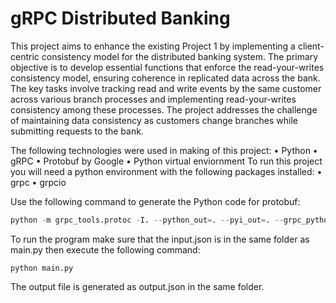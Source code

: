 # gRPC Distributed Banking

This project aims to enhance the existing Project 1 by implementing a client-centric consistency model for the distributed banking system. The primary objective is to develop essential functions that enforce the read-your-writes consistency model, ensuring coherence in replicated data across the bank. The key tasks involve tracking read and write events by the same customer across various branch processes and implementing read-your-writes consistency among these processes. The project addresses the challenge of maintaining data consistency as customers change branches while submitting requests to the bank.


The following technologies were used in making of this project:
•	Python
•	gRPC
•	Protobuf by Google
•	Python virtual enviornment
To run this project you will need a python environment with the following packages installed:
•	grpc
•	grpcio


Use the following command to generate the Python code for protobuf:

```python
python -m grpc_tools.protoc -I. --python_out=. --pyi_out=. --grpc_python_out=. .example.proto
```


To run the program make sure that the input.json is in the same folder as main.py then execute the following command:
````
python main.py
````


The output file is generated as output.json in the same folder.
